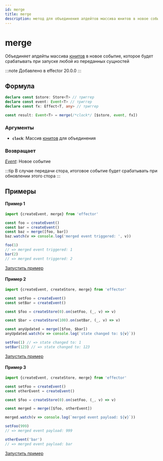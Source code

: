 ```yaml
---
id: merge
title: merge
description: метод для объединения апдейтов массива юнитов в новое событие, которое будет срабатывать при запуске любой из переданных сущностей
---
```


# merge

Объединяет апдейты массива [юнитов](../../glossary.md#common-unit) в новое событие, которое будет срабатывать при запуске любой из переданных сущностей

:::note
Добавлено в effector 20.0.0
:::

## Формула

```ts
declare const $store: Store<T> // триггер
declare const event: Event<T> // триггер
declare const fx: Effect<T, any> // триггер

const result: Event<T> = merge(/*clock*/ [$store, event, fx])
```

### Аргументы

- **`clock`**: Массив [юнитов](../../glossary.md#common-unit) для объединения

### Возвращает

[_Event_](./Event.md): Новое событие

:::tip
В случае передачи стора, итоговое событие будет срабатывать при обновлении этого стора
:::

## Примеры

#### Пример 1

```js
import {createEvent, merge} from 'effector'

const foo = createEvent()
const bar = createEvent()
const baz = merge([foo, bar])
baz.watch(v => console.log('merged event triggered: ', v))

foo(1)
// => merged event triggered: 1
bar(2)
// => merged event triggered: 2
```

[Запустить пример](https://share.effector.dev/WxUgr6dZ)

#### Пример 2

```js
import {createEvent, createStore, merge} from 'effector'

const setFoo = createEvent()
const setBar = createEvent()

const $foo = createStore(0).on(setFoo, (_, v) => v)

const $bar = createStore(100).on(setBar, (_, v) => v)

const anyUpdated = merge([$foo, $bar])
anyUpdated.watch(v => console.log(`state changed to: ${v}`))

setFoo(1) // => state changed to: 1
setBar(123) // => state changed to: 123
```

[Запустить пример](https://share.effector.dev/Rp9wuRvl)

#### Пример 3

```js
import {createEvent, createStore, merge} from 'effector'

const setFoo = createEvent()
const otherEvent = createEvent()

const $foo = createStore(0).on(setFoo, (_, v) => v)

const merged = merge([$foo, otherEvent])

merged.watch(v => console.log(`merged event payload: ${v}`))

setFoo(999)
// => merged event payload: 999

otherEvent('bar')
// => merged event payload: bar
```

[Запустить пример](https://share.effector.dev/pKkiyhVQ)
